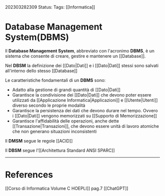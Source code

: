 202303282309
Status: 
Tags: [[Informatica]]

# Database Management System(DBMS)
Il **Database Management System**, abbreviato con l'acronimo **DBMS**, è un sistema che consente di creare, gestire e mantenere un [[Database]].

Nel **DBSM** la definizione dei [[Dato|Dati]] e i [[Dato|Dati]] stessi sono salvati all'interno dello stesso [[Database]]

Le caratteristiche fondamentali di un **DBMS** sono:
- Adatto alla gestione di grandi quantità di [[Dato|Dati]]
- Garantisce la condivisione dei [[Dato|Dati]] che devono poter essere utilizzati da [[Applicazione Informatica|Applicazioni]] e [[Utente|Utenti]] diverso secondo le proprie modalità
- Garantisce la persistenza dei dati che devono durare nel tempo. Ovvero i [[Dato|Dati]] vengono memorizzati su [[Supporto di Memorizzazione]]
- Garantisce l'affidabilità delle operazioni, anche dette [[Transazione|Transazioni]], che devono essere unità di lavoro atomiche che non generano situazioni inconsistenti

Il **DMSM** segue le regole [[ACID]]

Il **DBSM** segue l'[[Architettura Standard ANSI SPARC]]



---
# References
[[Corso di Informatica Volume C HOEPLI]] pag.7
[[ChatGPT]]